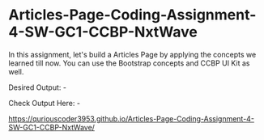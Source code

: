 # Articles-Page-Coding-Assignment-4-SW-GC1-CCBP-NxtWave

In this assignment, let's build a Articles Page by applying the concepts we learned till now. You can use the Bootstrap concepts and CCBP UI Kit as well.

Desired Output: -



Check Output Here: -

https://quriouscoder3953.github.io/Articles-Page-Coding-Assignment-4-SW-GC1-CCBP-NxtWave/
